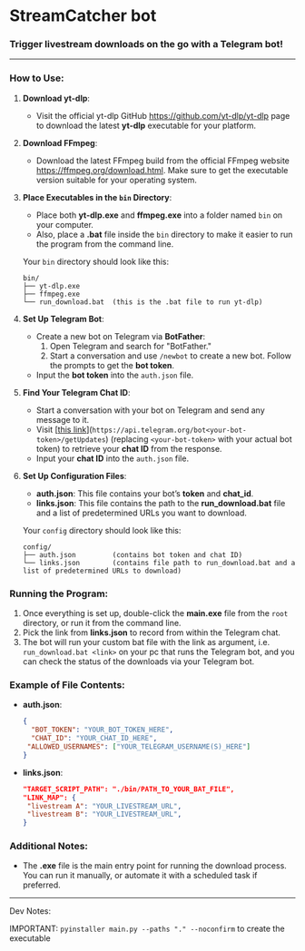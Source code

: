 # StreamCatcher bot

### Trigger livestream downloads on the go with a Telegram bot!

---


### How to Use:

1. **Download yt-dlp**:
   - Visit the official yt-dlp GitHub https://github.com/yt-dlp/yt-dlp page to download the latest **yt-dlp** executable for your platform.

2. **Download FFmpeg**:
   - Download the latest FFmpeg build from the official FFmpeg website https://ffmpeg.org/download.html. Make sure to get the executable version suitable for your operating system.

3. **Place Executables in the `bin` Directory**:
   - Place both **yt-dlp.exe** and **ffmpeg.exe** into a folder named `bin` on your computer.
   - Also, place a **.bat** file inside the `bin` directory to make it easier to run the program from the command line.

   Your `bin` directory should look like this:
   ```
   bin/
   ├── yt-dlp.exe
   ├── ffmpeg.exe
   └── run_download.bat  (this is the .bat file to run yt-dlp)
   ```

4. **Set Up Telegram Bot**:
   - Create a new bot on Telegram via **BotFather**:
     1. Open Telegram and search for "BotFather."
     2. Start a conversation and use `/newbot` to create a new bot. Follow the prompts to get the **bot token**.
   - Input the **bot token** into the `auth.json` file.
   
5. **Find Your Telegram Chat ID**:
   - Start a conversation with your bot on Telegram and send any message to it.
   - Visit [[this link](https://api.telegram.org/bot%3Cyour-bot-token%3E/getUpdates)](`https://api.telegram.org/bot<your-bot-token>/getUpdates`) (replacing `<your-bot-token>` with your actual bot token) to retrieve your **chat ID** from the response.
   - Input your **chat ID** into the `auth.json` file.

6. **Set Up Configuration Files**:
   - **auth.json**: This file contains your bot’s **token** and **chat_id**.
   - **links.json**: This file contains the path to the **run_download.bat** file and a list of predetermined URLs you want to download.

   Your `config` directory should look like this:
   ```
   config/
   ├── auth.json         (contains bot token and chat ID)
   └── links.json        (contains file path to run_download.bat and a list of predetermined URLs to download)
   ```

### Running the Program:
1. Once everything is set up, double-click the **main.exe** file from the `root` directory, or run it from the command line.
2. Pick the link from **links.json** to record from within the Telegram chat.
3. The bot will run your custom bat file with the link as argument, i.e. `run_download.bat <link>` on your pc that runs the Telegram bot, and you can check the status of the downloads via your Telegram bot.

### Example of File Contents:
- **auth.json**:
   ```json
   {
     "BOT_TOKEN": "YOUR_BOT_TOKEN_HERE",
     "CHAT_ID": "YOUR_CHAT_ID_HERE",
    "ALLOWED_USERNAMES": ["YOUR_TELEGRAM_USERNAME(S)_HERE"]
   }
   ```

- **links.json**:
   ```json
   "TARGET_SCRIPT_PATH": "./bin/PATH_TO_YOUR_BAT_FILE",
   "LINK_MAP": {
    "livestream A": "YOUR_LIVESTREAM_URL",
    "livestream B": "YOUR_LIVESTREAM_URL",
   }
   ```

### Additional Notes:
- The **.exe** file is the main entry point for running the download process. You can run it manually, or automate it with a scheduled task if preferred.

---

Dev Notes:

IMPORTANT: `pyinstaller main.py --paths "." --noconfirm` to create the executable
